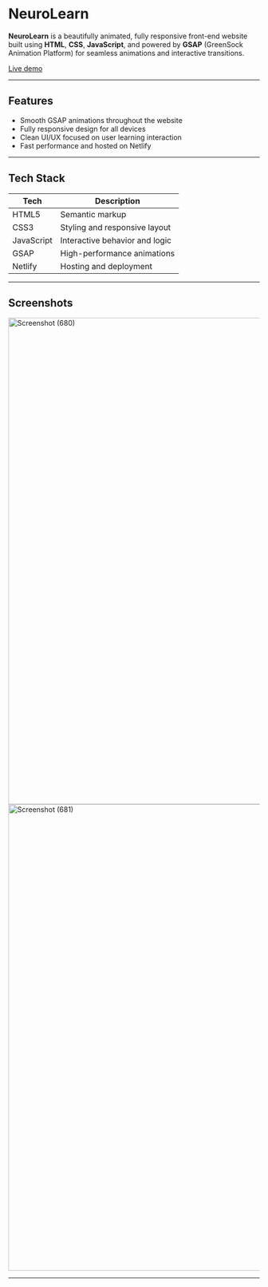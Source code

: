 #  NeuroLearn

**NeuroLearn** is a beautifully animated, fully responsive front-end website built using **HTML**, **CSS**, **JavaScript**, and powered by **GSAP** (GreenSock Animation Platform) for seamless animations and interactive transitions.

 [Live demo](https://neuro-learn.netlify.app/)

---

##  Features

-  Smooth GSAP animations throughout the website
-  Fully responsive design for all devices
-  Clean UI/UX focused on user learning interaction
-  Fast performance and hosted on Netlify

---

##  Tech Stack

| Tech        | Description                          |
|-------------|--------------------------------------|
| HTML5       | Semantic markup                      |
| CSS3        | Styling and responsive layout        |
| JavaScript  | Interactive behavior and logic       |
| GSAP        | High-performance animations          |
| Netlify     | Hosting and deployment               |

---

##  Screenshots

<img width="1917" height="975" alt="Screenshot (680)" src="https://github.com/user-attachments/assets/ea0f0140-80a5-4d93-bcb6-62473fff9bbb" />
<img width="1913" height="935" alt="Screenshot (681)" src="https://github.com/user-attachments/assets/706a18a5-4ebd-457e-a034-3d6a2f9bb927" />


---



